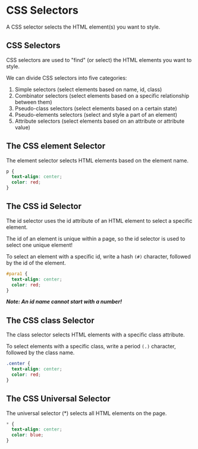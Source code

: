 # CSS Selectors

A CSS selector selects the HTML element(s) you want to style.

## CSS Selectors
CSS selectors are used to "find" (or select) the HTML elements you want to style.

We can divide CSS selectors into five categories:

1. Simple selectors (select elements based on name, id, class)
2. Combinator selectors (select elements based on a specific relationship between them)
3. Pseudo-class selectors (select elements based on a certain state)
4. Pseudo-elements selectors (select and style a part of an element)
5. Attribute selectors (select elements based on an attribute or attribute value)

## The CSS element Selector
The element selector selects HTML elements based on the element name.

```css
p {
  text-align: center;
  color: red;
}
```

## The CSS id Selector
The id selector uses the id attribute of an HTML element to select a specific element.

The id of an element is unique within a page, so the id selector is used to select one unique element!

To select an element with a specific id, write a hash `(#)` character, followed by the id of the element.
```css
#para1 {
  text-align: center;
  color: red;
}
```
_**Note: An id name cannot start with a number!**_

## The CSS class Selector
The class selector selects HTML elements with a specific class attribute.

To select elements with a specific class, write a period `(.)` character, followed by the class name.
```css
.center {
  text-align: center;
  color: red;
}
```


## The CSS Universal Selector
The universal selector (*) selects all HTML elements on the page.
```css
* {
  text-align: center;
  color: blue;
}
```